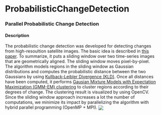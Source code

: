 # ProbabilisticChangeDetection
<h3>Parallel Probabilistic Change Detection</h3>

<h4>Description</h4>
The probabilistic change detection was developed for detecting changes from high-resoultion satellite images. The basic idea is described in <a href="file:///home/phantom/Downloads/sliding-window-based-probabilistic-change-detection-for-remote-sensed-images.pdf">this paper</a>. To summarize, it puts a sliding window over two time-series images that are geometrically aligned. The sliding window moves pixel-by-pixel. The algorithm models regions in the sliding window as Gaussian distributions and computes the probabilistic distance between the two Gaussians by using <a href="https://en.wikipedia.org/wiki/Kullback%E2%80%93Leibler_divergence">Kullback-Leibler Divergence (KLD)</a>. Once all distances have been computed, it performs <a href="https://people.csail.mit.edu/rameshvs/content/gmm-em.pdf">Gausian Mixture Models with Expectation Maximization (GMM-EM) clustering</a> to cluster regions according to their degrees of change. The clustering result is visualized by using OpenCV. Since the sliding window approach increases a lot the number of computations, we minimize its impact by parallelizing the algorithm with hybrid parallel programming (OpenMP + MPI).

<image align="center" src="https://github.com/fender3kr/Images/blob/master/ChangeDetection/Figure01.png">
